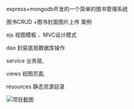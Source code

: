 express+mongodb开发的一个简单的图书管理系统

图书CRUD +图书封面图片上传 案例 

 ejs 视图模板 、MVC设计模式

dao  封装底层数据库操作

service 业务层,

views 视图页面,

resources 静态资源目录

![项目截图](https://github.com/jellyflu/05_bookSys_mongodb/about/a1.png)

